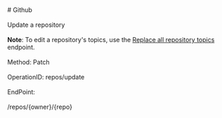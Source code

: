 <br>#     Github</br>
<br>Update a repository</br>
<br>**Note**: To edit a repository's topics, use the [Replace all repository topics](https://developer.github.com/v3/repos/#replace-all-repository-topics) endpoint.</br>
<br>Method: Patch</br>
<br>OperationID: repos/update</br>
<br>EndPoint:</br>
<br>/repos/{owner}/{repo}</br>
